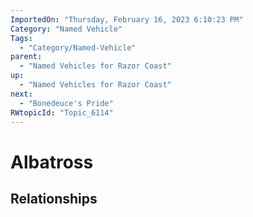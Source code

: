 ```yaml
---
ImportedOn: "Thursday, February 16, 2023 6:10:23 PM"
Category: "Named Vehicle"
Tags:
  - "Category/Named-Vehicle"
parent:
  - "Named Vehicles for Razor Coast"
up:
  - "Named Vehicles for Razor Coast"
next:
  - "Bonedeuce's Pride"
RWtopicId: "Topic_6114"
---
```

# Albatross
## Relationships
